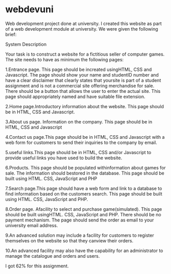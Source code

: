 # webdevuni
Web development project done at university.
I created this website as part of a web development module at university. 
We were given the following brief:

System Description

Your task is to construct a website for a fictitious seller of computer games.  
The site needs to have as minimum the following pages:

1.Entrance page. This page should be increated usingHTML, CSS and Javascript. 
The page should show your name and studentID number and have a clear disclaimer that  clearly  states
that yoursite  is  part  of  a  student  assignment  and  is  not  a commercial site offering merchandise for sale. 
There should be a button that allows the user to enter the actual site. This page should appropriately named and have suitable file extension.

2.Home page.Introductory information about the website. This page should be in HTML, CSS and Javascript. 

3.About us page. Information on the company. This page should be in HTML, CSS and Javascript

4.Contact us page.This page should be in HTML, CSS and Javascript with a web form for customers to send their inquiries to the company by email.

5.useful links.This page should be in HTML, CSS and/or Javascript to provide useful links you have used to build the website.

6.Products. This page should be populated withinformation about games for sale. 
The information should bestored in the database. This page should be built using HTML. CSS, JavaScript and PHP

7.Search page.This page should have a web form and link to a database to find information based on the customers search.
This page should be built using HTML. CSS, JavaScript and PHP.

8.Order page. Afacility to select and purchase game(simulated). This page should be built  usingHTML.  CSS,  JavaScript  and  PHP.
There  should  be  no  payment mechanism. The  page  should  send  the  order  as  email  to  your  university  email address.

9.An advanced solution may include a facility for customers to register themselves on the website so that they canview their orders.

10.An advanced facility may also have the capability for an administrator to manage the catalogue and orders and users. 

I got 62% for this assignment.
